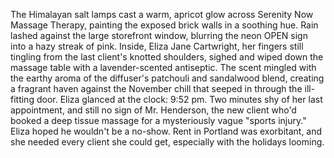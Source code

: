 The Himalayan salt lamps cast a warm, apricot glow across Serenity Now Massage Therapy, painting the exposed brick walls in a soothing hue.  Rain lashed against the large storefront window, blurring the neon OPEN sign into a hazy streak of pink. Inside, Eliza Jane Cartwright, her fingers still tingling from the last client's knotted shoulders, sighed and wiped down the massage table with a lavender-scented antiseptic. The scent mingled with the earthy aroma of the diffuser's patchouli and sandalwood blend, creating a fragrant haven against the November chill that seeped in through the ill-fitting door. Eliza glanced at the clock: 9:52 pm.  Two minutes shy of her last appointment, and still no sign of Mr. Henderson, the new client who'd booked a deep tissue massage for a mysteriously vague "sports injury."  Eliza hoped he wouldn't be a no-show.  Rent in Portland was exorbitant, and she needed every client she could get, especially with the holidays looming.
